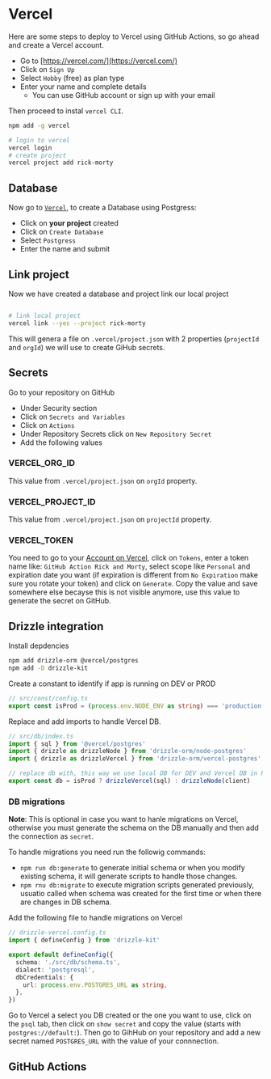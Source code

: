 # Vercel

Here are some steps to deploy to Vercel using GitHub Actions, so go ahead and create a Vercel account.

- Go to [https://vercel.com/](https://vercel.com/)
- Click on `Sign Up`
- Select `Hobby` (free) as plan type
- Enter your name and complete details
  - You can use GitHub account or sign up with your email

Then proceed to instal `vercel CLI`.

```bash
npm add -g vercel
```

```bash
# login to vercel
vercel login
# create project
vercel project add rick-morty
```

## Database

Now go to [`Vercel`](https://vercel.com/), to create a Database using Postgress:

- Click on **your project** created
- Click on `Create Database`
- Select `Postgress`
- Enter the name and submit

## Link project

Now we have created a database and project link our local project

```bash

# link local project
vercel link --yes --project rick-morty
```

This will genera a file on `.vercel/project.json` with 2 properties (`projectId` and `orgId`) we will use to create GiHub secrets.

## Secrets

Go to your repository on GitHub

- Under Security section
- Click on `Secrets and Variables`
- Click on `Actions`
- Under Repository Secrets click on `New Repository Secret`
- Add the following values

### VERCEL_ORG_ID

This value from `.vercel/project.json` on `orgId` property.

### VERCEL_PROJECT_ID

This value from `.vercel/project.json` on `projectId` property.

### VERCEL_TOKEN

You need to go to your [Account on Vercel](https://vercel.com/account), click on `Tokens`, enter a token name like: `GitHub Action Rick and Morty`, select scope like `Personal` and expiration date you want (if expiration is different from `No Expiration` make sure you rotate your token) and click on `Generate`.
Copy the value and save somewhere else becayse this is not visible anymore, use this value to generate the secret on GitHub.

## Drizzle integration

Install depdencies

```bash
npm add drizzle-orm @vercel/postgres
npm add -D drizzle-kit
```

Create a constant to identify if app is running on DEV or PROD

```typescript
// src/const/config.ts
export const isProd = (process.env.NODE_ENV as string) === 'production'
```

Replace and add imports to handle Vercel DB.

```typescript
// src/db/index.ts
import { sql } from '@vercel/postgres'
import { drizzle as drizzleNode } from 'drizzle-orm/node-postgres'
import { drizzle as drizzleVercel } from 'drizzle-orm/vercel-postgres'

// replace db with, this way we use local DB for DEV and Vercel DB in PROD
export const db = isProd ? drizzleVercel(sql) : drizzleNode(client)
```

### DB migrations

**Note**: This is optional in case you want to hanle migrations on Vercel, otherwise you must generate the schema on the DB manually and then add the connection as `secret`.

To handle migrations you need run the followig commands:

- `npm run db:generate` to generate initial schema or when you modify existing schema, it will generate scripts to handle those changes.
- `npm rnu db:migrate` to execute migration scripts generated previously, usuatio called when schema was created for the first time or when there are changes in DB schema.

Add the following file to handle migrations on Vercel

```typescript
// drizzle-vercel.config.ts
import { defineConfig } from 'drizzle-kit'

export default defineConfig({
  schema: './src/db/schema.ts',
  dialect: 'postgresql',
  dbCredentials: {
    url: process.env.POSTGRES_URL as string,
  },
})
```

Go to Vercel a select you DB created or the one you want to use, click on the `psql` tab, then click on `show secret` and copy the value (starts with `postgres://default:`).
Then go to GihHub on your repository and add a new secret named `POSTGRES_URL` with the value of your connnection.

## GitHub Actions
